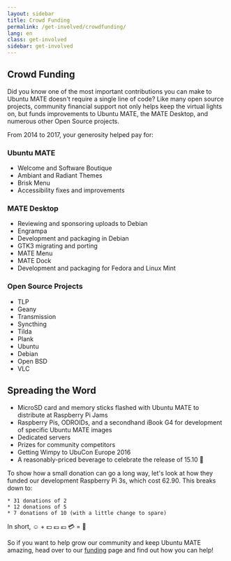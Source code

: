 ```yaml
---
layout: sidebar
title: Crowd Funding
permalink: /get-involved/crowdfunding/
lang: en
class: get-involved
sidebar: get-involved
---
```


## Crowd Funding

Did you know one of the most important contributions you can make to Ubuntu MATE doesn't require a single line of code? Like many open source projects, community financial support not only helps keep the virtual lights on, but funds improvements to Ubuntu MATE, the MATE Desktop, and numerous other Open Source projects.

From 2014 to 2017, your generosity helped pay for:

### Ubuntu MATE

* Welcome and Software Boutique
* Ambiant and Radiant Themes
* Brisk Menu
* Accessibility fixes and improvements

### MATE Desktop

* Reviewing and sponsoring uploads to Debian
* Engrampa
* Development and packaging in Debian
* GTK3 migrating and porting
* MATE Menu
* MATE Dock
* Development and packaging for Fedora and Linux Mint

### Open Source Projects

* TLP
* Geany
* Transmission
* Syncthing
* Tilda
* Plank
* Ubuntu
* Debian
* Open BSD
* VLC

## Spreading the Word

* MicroSD card and memory sticks flashed with Ubuntu MATE to distribute at Raspberry Pi Jams
* Raspberry Pis, ODROIDs, and a secondhand iBook G4 for development of specific Ubuntu MATE images
* Dedicated servers
* Prizes for community competitors
* Getting Wimpy to UbuCon Europe 2016
* A reasonably-priced beverage to celebrate the release of 15.10 :wine_glass:

To show how a small donation can go a long way, let's look at how they funded our development Raspberry Pi 3s, which cost 62.90. This breaks down to:

	* 31 donations of 2
	* 12 donations of 5
	* 7 donations of 10 (with a little change to spare)

In short, :relaxed: + :dollar: :pound: :euro: :credit_card: = :green_heart:

So if you want to help grow our community and keep Ubuntu MATE amazing, head over to our [funding](/funding/) page and find out how you can help!
